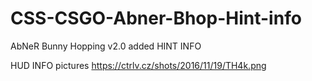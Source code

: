 # CSS-CSGO-Abner-Bhop-Hint-info
AbNeR Bunny Hopping v2.0 added HINT INFO

HUD INFO pictures
https://ctrlv.cz/shots/2016/11/19/TH4k.png
